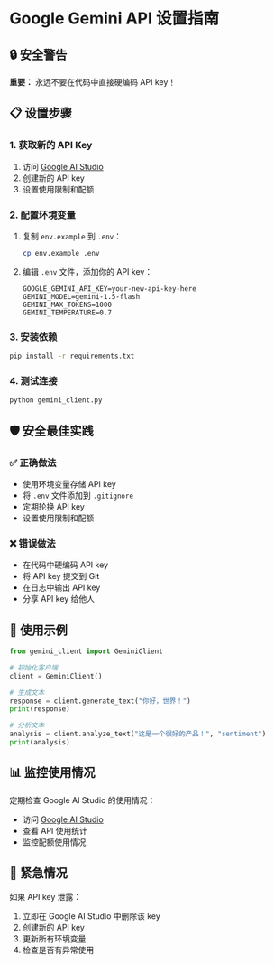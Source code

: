 # Google Gemini API 设置指南

## 🔒 安全警告

**重要：** 永远不要在代码中直接硬编码 API key！

## 📋 设置步骤

### 1. 获取新的 API Key
1. 访问 [Google AI Studio](https://makersuite.google.com/app/apikey)
2. 创建新的 API key
3. 设置使用限制和配额

### 2. 配置环境变量
1. 复制 `env.example` 到 `.env`：
   ```bash
   cp env.example .env
   ```

2. 编辑 `.env` 文件，添加你的 API key：
   ```env
   GOOGLE_GEMINI_API_KEY=your-new-api-key-here
   GEMINI_MODEL=gemini-1.5-flash
   GEMINI_MAX_TOKENS=1000
   GEMINI_TEMPERATURE=0.7
   ```

### 3. 安装依赖
```bash
pip install -r requirements.txt
```

### 4. 测试连接
```bash
python gemini_client.py
```

## 🛡️ 安全最佳实践

### ✅ 正确做法
- 使用环境变量存储 API key
- 将 `.env` 文件添加到 `.gitignore`
- 定期轮换 API key
- 设置使用限制和配额

### ❌ 错误做法
- 在代码中硬编码 API key
- 将 API key 提交到 Git
- 在日志中输出 API key
- 分享 API key 给他人

## 🔧 使用示例

```python
from gemini_client import GeminiClient

# 初始化客户端
client = GeminiClient()

# 生成文本
response = client.generate_text("你好，世界！")
print(response)

# 分析文本
analysis = client.analyze_text("这是一个很好的产品！", "sentiment")
print(analysis)
```

## 📊 监控使用情况

定期检查 Google AI Studio 的使用情况：
- 访问 [Google AI Studio](https://makersuite.google.com/app/apikey)
- 查看 API 使用统计
- 监控配额使用情况

## 🚨 紧急情况

如果 API key 泄露：
1. 立即在 Google AI Studio 中删除该 key
2. 创建新的 API key
3. 更新所有环境变量
4. 检查是否有异常使用 